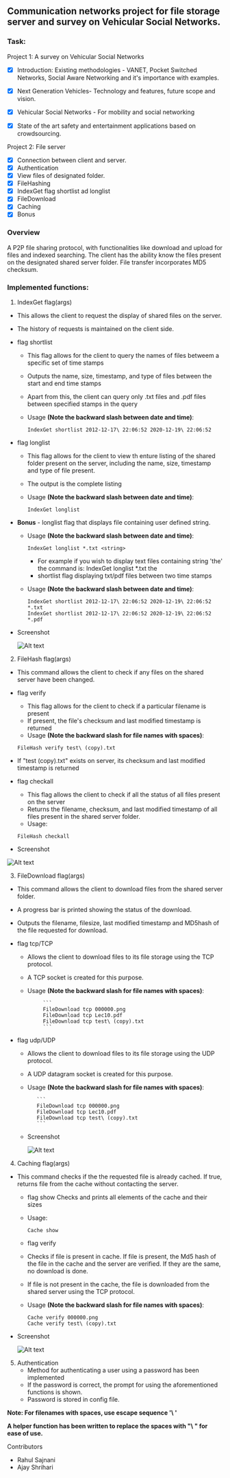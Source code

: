 ## Communication networks project for file storage server and survey on Vehicular Social Networks.



### Task:

Project 1: A survey on Vehicular Social Networks
- [x] Introduction: Existing methodologies - VANET, Pocket Switched Networks, Social Aware Networking and it's importance with examples.
- [x] Next Generation Vehicles- Technology and features, future scope and vision. 
- [x] Vehicular Social Networks - For mobility and social networking
- [x] State of the art safety and entertainment applications based on crowdsourcing.


Project 2: File server
- [x] Connection between client and server.
- [x] Authentication
- [x] View files of designated folder.
- [x] FileHashing
- [x] IndexGet flag shortlist ad longlist
- [x] FileDownload
- [x] Caching
- [x] Bonus

### Overview
A P2P file sharing protocol, with functionalities like download and upload for files and indexed searching. The client has the ability know the files present on the designated shared server folder. File transfer incorporates MD5 checksum.


### Implemented functions:
1. IndexGet flag(args)
  - This allows the client to request the display of shared files on the server.
  - The history of requests is maintained on the client side.
  - flag shortlist
    - This flag allows for the client to query the names of files betweem a specific set of time stamps

    - Outputs the name, size, timestamp, and type of files between the start and end time stamps

    - Apart from this, the client can query only .txt files and .pdf files between specified stamps in the query

    - Usage **(Note the backward slash between date and time)**:

      ```
      IndexGet shortlist 2012-12-17\ 22:06:52 2020-12-19\ 22:06:52
      ```
  - flag longlist
    - This flag allows for the client to view th enture listing of the shared folder present on the server, including the name, size, timestamp and type of file present.

    - The output is the complete listing

    - Usage **(Note the backward slash between date and time)**:

      ```
      IndexGet longlist
      ```

      
  - **Bonus**
         - longlist flag that displays file containing user defined string.

       - Usage **(Note the backward slash between date and time)**:

         ```
         IndexGet longlist *.txt <string>
         ```

         - For example if you wish to display text files containing string 'the' the command is: IndexGet longlist *.txt the
         - shortlist flag displaying txt/pdf files between two time stamps

       - Usage **(Note the backward slash between date and time)**:

           ```
           IndexGet shortlist 2012-12-17\ 22:06:52 2020-12-19\ 22:06:52 *.txt
           IndexGet shortlist 2012-12-17\ 22:06:52 2020-12-19\ 22:06:52 *.pdf
           ```

  - Screenshot

    ![Alt text](./src/screenshots/indexget.png?raw=true "Command output")

2. FileHash flag(args)
  - This command allows the client to check if any files on the shared server have been changed. 

  - flag verify
    - This flag allows for the client to check if a particular filename is present
    - If present, the file's checksum and last modified timestamp is returned
    - Usage **(Note the backward slash for file names with spaces)**:

    ```
    FileHash verify test\ (copy).txt
    ```

  - If "test (copy).txt" exists on server, its checksum and last modified timestamp is returned

  - flag checkall

    - This flag allows the client to check if all the status of all files present on the server
    - Returns the filename, checksum, and last modified timestamp of all files present in the shared server folder.
    - Usage:

    ```
    FileHash checkall 
    ```

  - Screenshot

![Alt text](./src/screenshots/fileHash.png?raw=true "Command output")

3. FileDownload flag(args)
  - This command allows the client to download files from the shared server folder.

  - A progress bar is printed showing the status of the download.

  - Outputs the filename, filesize, last modified timestamp and MD5hash of the file requested for download.

       

  - flag tcp/TCP

	- Allows the client to download files to its file storage using the TCP protocol.

  	- A TCP socket is created for this purpose.

  	- Usage **(Note the backward slash for file names with spaces)**:

               ```
               FileDownload tcp 000000.png
               FileDownload tcp Lec10.pdf
               FileDownload tcp test\ (copy).txt
               ```

  - flag udp/UDP

	  - Allows the client to download files to its file storage using the UDP protocol.

	  - A UDP datagram socket is created for this purpose.

	  - Usage **(Note the backward slash for file names with spaces)**:

               ```
               FileDownload tcp 000000.png
               FileDownload tcp Lec10.pdf
               FileDownload tcp test\ (copy).txt
               ```

	 - Screenshot

	   ![Alt text](./src/screenshots/CN_ss_download.png?raw=true "Command output")

4. Caching flag(args)
  - This command checks if the the requested file is already cached. If true, returns file from the cache without contacting the server.
    - flag show
    	Checks and prints all elements of the cache and their sizes
    	
    - Usage:

      ```
      Cache show
      ```

    - flag verify
	- Checks if file is present in cache. If file is present, the Md5 hash of the file in the cache and the server are verified. If they are the same, no download is done.
	- If file is not present in the cache, the file is downloaded from the shared server using the TCP protocol.
	- Usage **(Note the backward slash for file names with spaces)**:

      ```
      Cache verify 000000.png
      Cache verify test\ (copy).txt
      ```
  - Screenshot

    ![Alt text](./src/screenshots/cache.png?raw=true "Command output")

5. Authentication
	- Method for authenticating a user using a password has been implemented
	- If the password is correct, the prompt for using the aforementioned functions is shown.
	- Password is stored in config file. 

**Note: For filenames with spaces, use escape sequence '\ '**

**A helper function has been written to replace the spaces with "\\ " for ease of use.**  

Contributors
- Rahul Sajnani
- Ajay Shrihari

